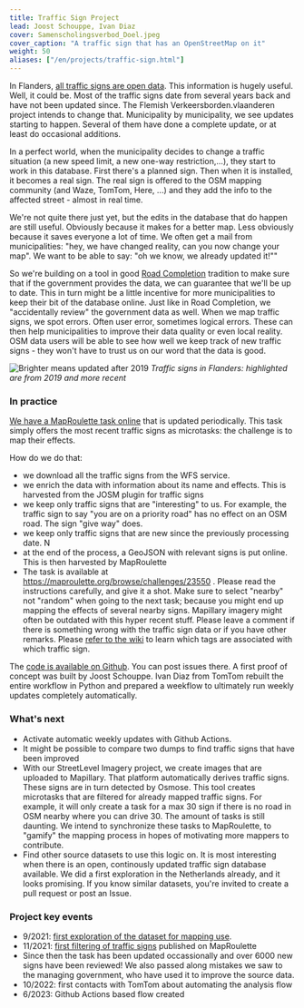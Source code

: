 ```yaml
---
title: Traffic Sign Project
lead: Joost Schouppe, Ivan Diaz
cover: Samenscholingsverbod_Doel.jpeg
cover_caption: "A traffic sign that has an OpenStreetMap on it"
weight: 50
aliases: ["/en/projects/traffic-sign.html"]
---
```


In Flanders, [all traffic signs are open data](https://www.vlaanderen.be/datavindplaats/catalogus/verkeersbordenvlaanderenborden). This information is hugely useful. Well, it could be. Most of the traffic signs date from several years back and have not been updated since. The Flemish Verkeersborden.vlaanderen project intends to change that. Municipality by municipality, we see updates starting to happen. Several of them have done a complete update, or at least do occasional additions.

In a perfect world, when the municipality decides to change a traffic situation (a new speed limit, a new one-way restriction,...), they start to work in this database. First there's a planned sign. Then when it is installed, it becomes a real sign. The real sign is offered to the OSM mapping community (and Waze, TomTom, Here, ...) and they add the info to the affected street - almost in real time.

We're not quite there just yet, but the edits in the database that do happen are still useful. Obviously because it makes for a better map. Less obviously because it saves everyone a lot of time. We often get a mail from municipalities: "hey, we have changed reality, can you now change your map". We want to be able to say: "oh we know, we already updated it!""

So we're building on a tool in good [Road Completion](https://openstreetmap.be/en/projects/road-completion.html) tradition to make sure that if the government provides the data, we can guarantee that we'll be up to date. This in turn might be a little incentive for more municipalities to keep their bit of the database online. Just like in Road Completion, we "accidentally review" the government data as well. When we map traffic signs, we spot errors. Often user error, sometimes logical errors. These can then help municipalities to improve their data quality or even local reality. OSM data users will be able to see how well we keep track of new traffic signs - they won't have to trust us on our word that the data is good.

![Brighter means updated after 2019](https://i.imgur.com/V9zjUuD.png)
*Traffic signs in Flanders: highlighted are from 2019 and more recent*

### In practice

[We have a MapRoulette task online](https://maproulette.org/browse/challenges/23550) that is updated periodically. This task simply offers the most recent traffic signs as microtasks: the challenge is to map their effects.

How do we do that:

- we download all the traffic signs from the WFS service.
- we enrich the data with information about its name and effects. This is harvested from the JOSM plugin for traffic signs
- we keep only traffic signs that are "interesting" to us. For example, the traffic sign to say "you are on a priority road" has no effect on an OSM road. The sign "give way" does.
- we keep only traffic signs that are new since the previously processing date. N
- at the end of the process, a GeoJSON with relevant signs is put online. This is then harvested by MapRoulette
- The task is available at <https://maproulette.org/browse/challenges/23550> . Please read the instructions carefully, and give it a shot. Make sure to select "nearby" not "random" when going to the next task; because you might end up mapping the effects of several nearby signs. Mapillary imagery might often be outdated with this hyper recent stuff. Please leave a comment if there is something wrong with the traffic sign data or if you have other remarks. Please [refer to the wiki](https://wiki.openstreetmap.org/wiki/Road_signs_in_Belgium) to learn which tags are associated with which traffic sign.

The [code is available on Github](https://github.com/osmbe/traffic-sign-project). You can post issues there. A first proof of concept was built by Joost Schouppe. Ivan Diaz from TomTom rebuilt the entire workflow in Python and prepared a weekflow to ultimately run weekly updates completely automatically.

### What's next

- Activate automatic weekly updates with Github Actions.
- It might be possible to compare two dumps to find traffic signs that have been improved
- With our StreetLevel Imagery project, we create images that are uploaded to Mapillary. That platform automatically derives traffic signs. These signs are in turn detected by Osmose. This tool creates microtasks that are filtered for already mapped traffic signs. For example, it will only create a task for a max 30 sign if there is no road in OSM nearby where you can drive 30. The amount of tasks is still daunting. We intend to synchronize these tasks to MapRoulette, to "gamify" the mapping process in hopes of motivating more mappers to contribute.
- Find other source datasets to use this logic on. It is most interesting when there is an open, continously updated traffic sign database available. We did a first exploration in the Netherlands already, and it looks promising. If you know similar datasets, you're invited to create a pull request or post an Issue.

### Project key events

- 9/2021: [first exploration of the dataset for mapping use](https://lists.openstreetmap.org/pipermail/talk-be/2021-September/011322.html).
- 11/2021: [first filtering of traffic signs](https://lists.openstreetmap.org/pipermail/talk-be/2021-November/011374.html) published on MapRoulette
- Since then the task has been updated occassionally and over 6000 new signs have been reviewed! We also passed along mistakes we saw to the managing government, who have used it to improve the source data.
- 10/2022: first contacts with TomTom about automating the analysis flow
- 6/2023: Github Actions based flow created
